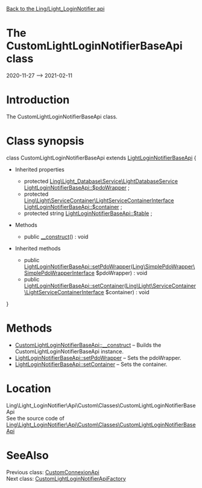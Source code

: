 [Back to the Ling/Light_LoginNotifier api](https://github.com/lingtalfi/Light_LoginNotifier/blob/master/doc/api/Ling/Light_LoginNotifier.md)



The CustomLightLoginNotifierBaseApi class
================
2020-11-27 --> 2021-02-11






Introduction
============

The CustomLightLoginNotifierBaseApi class.



Class synopsis
==============


class <span class="pl-k">CustomLightLoginNotifierBaseApi</span> extends [LightLoginNotifierBaseApi](https://github.com/lingtalfi/Light_LoginNotifier/blob/master/doc/api/Ling/Light_LoginNotifier/Api/Generated/Classes/LightLoginNotifierBaseApi.md)  {

- Inherited properties
    - protected [Ling\Light_Database\Service\LightDatabaseService](https://github.com/lingtalfi/Light_Database/blob/master/doc/api/Ling/Light_Database/Service/LightDatabaseService.md) [LightLoginNotifierBaseApi::$pdoWrapper](#property-pdoWrapper) ;
    - protected [Ling\Light\ServiceContainer\LightServiceContainerInterface](https://github.com/lingtalfi/Light/blob/master/doc/api/Ling/Light/ServiceContainer/LightServiceContainerInterface.md) [LightLoginNotifierBaseApi::$container](#property-container) ;
    - protected string [LightLoginNotifierBaseApi::$table](#property-table) ;

- Methods
    - public [__construct](https://github.com/lingtalfi/Light_LoginNotifier/blob/master/doc/api/Ling/Light_LoginNotifier/Api/Custom/Classes/CustomLightLoginNotifierBaseApi/__construct.md)() : void

- Inherited methods
    - public [LightLoginNotifierBaseApi::setPdoWrapper](https://github.com/lingtalfi/Light_LoginNotifier/blob/master/doc/api/Ling/Light_LoginNotifier/Api/Generated/Classes/LightLoginNotifierBaseApi/setPdoWrapper.md)([Ling\SimplePdoWrapper\SimplePdoWrapperInterface](https://github.com/lingtalfi/SimplePdoWrapper/blob/master/doc/api/Ling/SimplePdoWrapper/SimplePdoWrapperInterface.md) $pdoWrapper) : void
    - public [LightLoginNotifierBaseApi::setContainer](https://github.com/lingtalfi/Light_LoginNotifier/blob/master/doc/api/Ling/Light_LoginNotifier/Api/Generated/Classes/LightLoginNotifierBaseApi/setContainer.md)([Ling\Light\ServiceContainer\LightServiceContainerInterface](https://github.com/lingtalfi/Light/blob/master/doc/api/Ling/Light/ServiceContainer/LightServiceContainerInterface.md) $container) : void

}






Methods
==============

- [CustomLightLoginNotifierBaseApi::__construct](https://github.com/lingtalfi/Light_LoginNotifier/blob/master/doc/api/Ling/Light_LoginNotifier/Api/Custom/Classes/CustomLightLoginNotifierBaseApi/__construct.md) &ndash; Builds the CustomLightLoginNotifierBaseApi instance.
- [LightLoginNotifierBaseApi::setPdoWrapper](https://github.com/lingtalfi/Light_LoginNotifier/blob/master/doc/api/Ling/Light_LoginNotifier/Api/Generated/Classes/LightLoginNotifierBaseApi/setPdoWrapper.md) &ndash; Sets the pdoWrapper.
- [LightLoginNotifierBaseApi::setContainer](https://github.com/lingtalfi/Light_LoginNotifier/blob/master/doc/api/Ling/Light_LoginNotifier/Api/Generated/Classes/LightLoginNotifierBaseApi/setContainer.md) &ndash; Sets the container.





Location
=============
Ling\Light_LoginNotifier\Api\Custom\Classes\CustomLightLoginNotifierBaseApi<br>
See the source code of [Ling\Light_LoginNotifier\Api\Custom\Classes\CustomLightLoginNotifierBaseApi](https://github.com/lingtalfi/Light_LoginNotifier/blob/master/Api/Custom/Classes/CustomLightLoginNotifierBaseApi.php)



SeeAlso
==============
Previous class: [CustomConnexionApi](https://github.com/lingtalfi/Light_LoginNotifier/blob/master/doc/api/Ling/Light_LoginNotifier/Api/Custom/Classes/CustomConnexionApi.md)<br>Next class: [CustomLightLoginNotifierApiFactory](https://github.com/lingtalfi/Light_LoginNotifier/blob/master/doc/api/Ling/Light_LoginNotifier/Api/Custom/CustomLightLoginNotifierApiFactory.md)<br>
